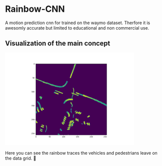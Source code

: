 # Rainbow-CNN
A motion prediction cnn for trained on the waymo dataset. Therfore it is awesomly accurate but limited to educational and non commercial use.

## Visualization of the main concept

<img src="images/visu_uncompressed_tf_example_training_training_tfexample_tfrecord-00000-of-01000.png" height="300" alt="Image of the Rainbow traces.">

Here you can see the rainbow traces the vehicles and pedestrians leave on the data grid. :rainbow:
